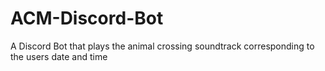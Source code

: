 # ACM-Discord-Bot
A Discord Bot that plays the animal crossing soundtrack corresponding to the users date and time

